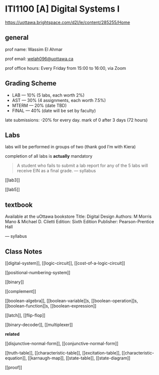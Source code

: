 # ITI1100 [A] Digital Systems I

<https://uottawa.brightspace.com/d2l/le/content/285255/Home>

## general

prof name: Wassim El Ahmar

prof email: <welah096@uottawa.ca>

prof office hours: Every Friday from 15:00 to 16:00, via Zoom

## Grading Scheme

- LAB &mdash; 10% (5 labs, each worth 2%)
- AST &mdash; 30% (4 assignments, each worth 7.5%)
- MTERM &mdash; 20% (date TBD)
- FINAL &mdash; 40% (date will be set by faculty)

late submissions: -20% for every day. mark of 0 after 3 days (72 hours)

## Labs

labs will be performed in groups of two (thank god I’m with Kiera)

completion of all labs is **actually** mandatory

> A student who fails to submit a lab report for any of the 5 labs will receive EIN as a final grade. &mdash; syllabus

[[lab3]]

[[lab5]]

## textbook

Available at the uOttawa bookstore
Title: Digital Design
Authors: M Morris Mano & Michael D. Ciletti
Edition: Sixth Edition
Publisher: Pearson-Prentice Hall

&mdash; syllabus

## Class Notes

[[digital-system]], [[logic-circuit]], [[cost-of-a-logic-circuit]]

[[positional-numbering-system]]

[[binary]]

[[complement]]

[[boolean-algebra]], [[boolean-variable]]s, [[boolean-operation]]s, [[boolean-function]]s, [[boolean-expression]]

[[latch]], [[flip-flop]]

[[binary-decoder]], [[multiplexer]]

**related**

[[disjunctive-normal-form]], [[conjunctive-normal-form]]

[[truth-table]], [[characteristic-table]], [[excitation-table]], [[characteristic-equation]], [[karnaugh-map]], [[state-table]], [[state-diagram]]

[[proof]]
